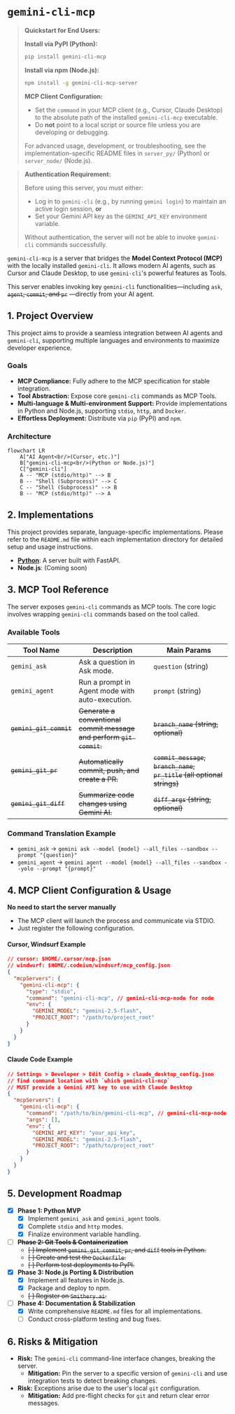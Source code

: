 # `gemini-cli-mcp`

> **Quickstart for End Users:**
>
> **Install via PyPI (Python):**
> ```sh
> pip install gemini-cli-mcp
> ```
> **Install via npm (Node.js):**
> ```sh
> npm install -g gemini-cli-mcp-server
> ```
>
> **MCP Client Configuration:**
> - Set the `command` in your MCP client (e.g., Cursor, Claude Desktop) to the absolute path of the installed `gemini-cli-mcp` executable.
> - Do **not** point to a local script or source file unless you are developing or debugging.
>
> For advanced usage, development, or troubleshooting, see the implementation-specific README files in `server_py/` (Python) or `server_node/` (Node.js).

> **Authentication Requirement:**
> 
> Before using this server, you must either:
> - Log in to `gemini-cli` (e.g., by running `gemini login`) to maintain an active login session, **or**
> - Set your Gemini API key as the `GEMINI_API_KEY` environment variable.
>
> Without authentication, the server will not be able to invoke `gemini-cli` commands successfully.

`gemini-cli-mcp` is a server that bridges the **Model Context Protocol (MCP)** with the locally installed `gemini-cli`. It allows modern AI agents, such as Cursor and Claude Desktop, to use `gemini-cli`'s powerful features as Tools.

This server enables invoking key `gemini-cli` functionalities—including `ask`, ~~`agent`, `commit`, and `pr`~~ —directly from your AI agent.

## 1. Project Overview

This project aims to provide a seamless integration between AI agents and `gemini-cli`, supporting multiple languages and environments to maximize developer experience.

### Goals

*   **MCP Compliance:** Fully adhere to the MCP specification for stable integration.
*   **Tool Abstraction:** Expose core `gemini-cli` commands as MCP Tools.
*   **Multi-language & Multi-environment Support:** Provide implementations in Python and Node.js, supporting `stdio`, `http`, and `Docker`.
*   **Effortless Deployment:** Distribute via `pip` (PyPI) and `npm`.

### Architecture

```mermaid
flowchart LR
    A["AI Agent<br/>(Cursor, etc.)"]
    B["gemini-cli-mcp<br/>(Python or Node.js)"]
    C["gemini-cli"]
    A -- "MCP (stdio/http)" --> B
    B -- "Shell (Subprocess)" --> C
    C -- "Shell (Subprocess)" --> B
    B -- "MCP (stdio/http)" --> A
```

## 2. Implementations

This project provides separate, language-specific implementations. Please refer to the `README.md` file within each implementation directory for detailed setup and usage instructions.

*   **[Python](./server_py/README.md)**: A server built with FastAPI.
*   **Node.js**: (Coming soon)

## 3. MCP Tool Reference

The server exposes `gemini-cli` commands as MCP tools. The core logic involves wrapping `gemini-cli` commands based on the tool called.

### Available Tools

| Tool Name           | Description                                                              | Main Params                                                  |
| ------------------- | ------------------------------------------------------------------------ | ------------------------------------------------------------ |
| `gemini_ask`        | Ask a question in Ask mode.                                              | `question` (string)                                          |
| `gemini_agent`      | Run a prompt in Agent mode with auto-execution.                          | `prompt` (string)                                            |
| ~~`gemini_git_commit`~~ | ~~Generate a conventional commit message and perform `git commit`.~~        | ~~`branch_name` (string, optional)~~                             |
| ~~`gemini_git_pr`~~     | ~~Automatically commit, push, and create a PR.~~                             | ~~`commit_message`, `branch_name`, `pr_title` (all optional strings)~~ |
| ~~`gemini_git_diff`~~   | ~~Summarize code changes using Gemini AI.~~                                  | ~~`diff_args` (string, optional)~~                               |

### Command Translation Example

*   `gemini_ask` → `gemini ask --model {model} --all_files --sandbox --prompt "{question}"`
*   `gemini_agent` → `gemini agent --model {model} --all_files --sandbox --yolo --prompt "{prompt}"`

## 4. MCP Client Configuration & Usage

**No need to start the server manually**
- The MCP client will launch the process and communicate via STDIO.
- Just register the following configuration.

#### Cursor, Windsurf Example
```json
// cursor: $HOME/.cursor/mcp.json
// windwurf: $HOME/.codeium/windsurf/mcp_config.json
{
  "mcpServers": {
    "gemini-cli-mcp": {
      "type": "stdio",
      "command": "gemini-cli-mcp", // gemini-cli-mcp-node for node
      "env": {
        "GEMINI_MODEL": "gemini-2.5-flash",
        "PROJECT_ROOT": "/path/to/project_root"
      }
    }
  }
}
```

#### Claude Code Example
```json
// Settings > Developer > Edit Config > claude_desktop_config.json
// find command location with `which gemini-cli-mcp`
// MUST provide a Gemini API key to use with Claude Desktop
{
  "mcpServers": {
    "gemini-cli-mcp": {
      "command": "/path/to/bin/gemini-cli-mcp", // gemini-cli-mcp-node for node
      "args": [],
      "env": {
        "GEMINI_API_KEY": "your_api_key",
        "GEMINI_MODEL": "gemini-2.5-flash",
        "PROJECT_ROOT": "/path/to/project_root"
      }
    }
  }
}
```

## 5. Development Roadmap

-   [x] **Phase 1: Python MVP**
    -   [x] Implement `gemini_ask` and `gemini_agent` tools.
    -   [x] Complete `stdio` and `http` modes.
    -   [x] Finalize environment variable handling.
-   [ ] ~~**Phase 2: Git Tools & Containerization**~~
    -   ~~[ ] Implement `gemini_git_commit`, `pr`, and `diff` tools in Python.~~
    -   ~~[ ] Create and test the `Dockerfile`.~~
    -   ~~[ ] Perform test deployments to PyPI.~~
-   [x] **Phase 3: Node.js Porting & Distribution**
    -   [x] Implement all features in Node.js.
    -   [x] Package and deploy to npm.
    -   ~~[ ] Register on `Smithery.ai`.~~
-   [ ] **Phase 4: Documentation & Stabilization**
    -   [x] Write comprehensive `README.md` files for all implementations.
    -   [ ] Conduct cross-platform testing and bug fixes.

## 6. Risks & Mitigation

*   **Risk:** The `gemini-cli` command-line interface changes, breaking the 
server.
    *   **Mitigation:** Pin the server to a specific version of `gemini-cli` 
    and use integration tests to detect breaking changes.
*   **Risk:** Exceptions arise due to the user's local `git` configuration.
    *   **Mitigation:** Add pre-flight checks for `git` and return clear 
    error messages.